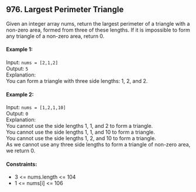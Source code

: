 ## 976. Largest Perimeter Triangle

Given an integer array nums, return the largest perimeter of a triangle with a non-zero area, formed from three of these lengths. If it is impossible to form any triangle of a non-zero area, return 0.

#### Example 1:

Input: `nums = [2,1,2]`<br>
Output: `5`<br>
Explanation:<br>
You can form a triangle with three side lengths: 1, 2, and 2.

#### Example 2:

Input: `nums = [1,2,1,10]`<br>
Output: `0`<br>
Explanation:<br>
You cannot use the side lengths 1, 1, and 2 to form a triangle.<br>
You cannot use the side lengths 1, 1, and 10 to form a triangle.<br>
You cannot use the side lengths 1, 2, and 10 to form a triangle.<br>
As we cannot use any three side lengths to form a triangle of non-zero area, we return 0.

#### Constraints:

* 3 <= nums.length <= 104
* 1 <= nums[i] <= 106